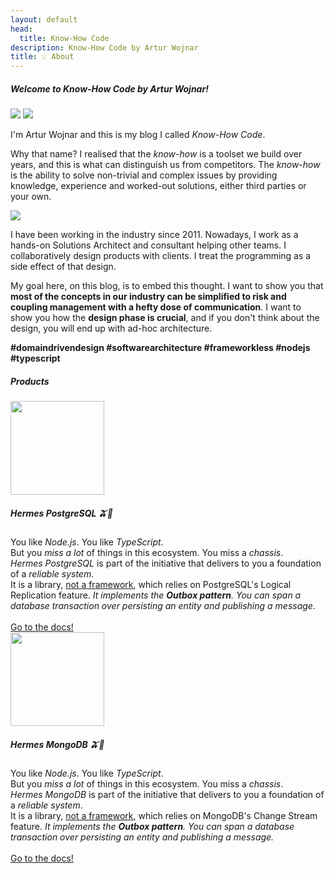 ```yaml
---
layout: default
head:
  title: Know-How Code
description: Know-How Code by Artur Wojnar
title: 💡 About
---
```


<h5>Welcome to <span class="no-break blog-name">Know-How Code</span> by Artur Wojnar!</h5>

<img src="/logo.svg" class="logo-about light-img" />
<img src="/logo-dark.svg" class="logo-about dark-img" />

I'm Artur Wojnar and this is my blog I called _Know-How Code_.

Why that name? I realised that the _know-how_ is a toolset we build over years, and this is what can distinguish us from competitors. The _know-how_ is the ability to solve non-trivial and complex issues by providing knowledge, experience and worked-out solutions, either third parties or your own.

<img src="/arturwojnar-profile.webp" class="profile-about" />

I have been working in the industry since 2011. Nowadays, I work as a hands-on Solutions Architect and consultant helping other teams.
I collaboratively design products with clients. I treat the programming as a side effect of that design. 

My goal here, on this blog, is to embed this thought. I want to show you that **most of the concepts in our industry can be simplified to risk and coupling management with a hefty dose of communication**. I want to show you how the **design phase is crucial**, and if you don't think about the design, you will end up with ad-hoc architecture.

**#domaindrivendesign #softwarearchitecture #frameworkless #nodejs #typescript**

<h5>Products</h5>

<section class="decorated-section product">
  <img src="/hermes-postgresql.png" width="150px" alt />

  <div class="product-content">
    <h5>Hermes PostgreSQL 🫒🌿</h5>
    <div class="product-description">
      You like <em>Node.js</em>. You like <em>TypeScript</em>.<br />
      But you <em>miss a lot</em> of things in this ecosystem. You miss a <em>chassis</em>.<br />
      <em>Hermes PostgreSQL</em> is part of the initiative that delivers to you a foundation of a <em>reliable system</em>.<br />
      It is a library, <u>not a framework</u>, which relies on PostgreSQL's Logical Replication feature. <i>It implements the <b>Outbox pattern</b>. You can span a database transaction over persisting an entity and publishing a message.</i>
      <br /><br />
      <a href="https://docs.hermesjs.tech/" target="_black">Go to the docs!</a>
    </div>
  </div>
</section>

<section class="decorated-section product">
  <img src="/hermes-mongodb.png" width="150px" alt />

  <div class="product-content">
    <h5>Hermes MongoDB 🫒🌿</h5>
    <div class="product-description">
      You like <em>Node.js</em>. You like <em>TypeScript</em>.<br />
      But you <em>miss a lot</em> of things in this ecosystem. You miss a <em>chassis</em>.<br />
      <em>Hermes MongoDB</em> is part of the initiative that delivers to you a foundation of a <em>reliable system</em>.<br />
      It is a library, <u>not a framework</u>, which relies on MongoDB's Change Stream feature. <i>It implements the <b>Outbox pattern</b>. You can span a database transaction over persisting an entity and publishing a message.</i>
      <br /><br />
      <a href="https://docs.hermesjs.tech/" target="_black">Go to the docs!</a>
    </div>
  </div>
</section>